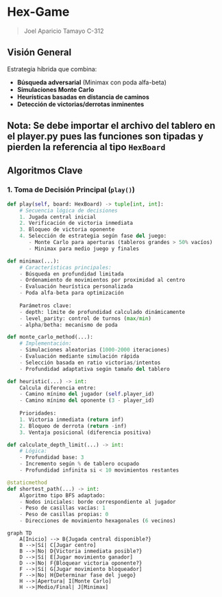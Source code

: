 # Hex-Game

 > Joel Aparicio Tamayo C-312



## Visión General
Estrategia híbrida que combina:
- **Búsqueda adversarial** (Minimax con poda alfa-beta)
- **Simulaciones Monte Carlo**
- **Heurísticas basadas en distancia de caminos**
- **Detección de victorias/derrotas inminentes**

## Nota: Se debe importar el archivo del tablero en el player.py pues las funciones son tipadas y pierden la referencia al tipo `HexBoard`

## Algoritmos Clave

### 1. Toma de Decisión Principal (`play()`)
```python
def play(self, board: HexBoard) -> tuple[int, int]:
    # Secuencia lógica de decisiones
    1. Jugada central inicial
    2. Verificación de victoria inmediata
    3. Bloqueo de victoria oponente
    4. Selección de estrategia según fase del juego:
       - Monte Carlo para aperturas (tableros grandes > 50% vacíos)
       - Minimax para medio juego y finales

def minimax(...):
    # Características principales:
    - Búsqueda en profundidad limitada
    - Ordenamiento de movimientos por proximidad al centro
    - Evaluación heurística personalizada
    - Poda alfa-beta para optimización
    
    Parámetros clave:
    - depth: límite de profundidad calculado dinámicamente
    - level_parity: control de turnos (max/min)
    - alpha/betha: mecanismo de poda

def monte_carlo_method(...):
    # Implementación:
    - Simulaciones aleatorias (1000-2000 iteraciones)
    - Evaluación mediante simulación rápida
    - Selección basada en ratio victorias/intentos
    - Profundidad adaptativa según tamaño del tablero

def heuristic(...) -> int:
    Calcula diferencia entre:
    - Camino mínimo del jugador (self.player_id)
    - Camino mínimo del oponente (3 - player_id)
    
    Prioridades:
    1. Victoria inmediata (return inf)
    2. Bloqueo de derrota (return -inf)
    3. Ventaja posicional (diferencia positiva)

def calculate_depth_limit(...) -> int:
    # Lógica:
    - Profundidad base: 3
    - Incremento según % de tablero ocupado
    - Profundidad infinita si < 10 movimientos restantes

@staticmethod
def shortest_path(...) -> int:
    Algoritmo tipo BFS adaptado:
    - Nodos iniciales: borde correspondiente al jugador
    - Peso de casillas vacías: 1
    - Peso de casillas propias: 0
    - Direcciones de movimiento hexagonales (6 vecinos)
```

```mermaid
graph TD
    A[Inicio] --> B{Jugada central disponible?}
    B -->|Sí| C[Jugar centro]
    B -->|No| D{Victoria inmediata posible?}
    D -->|Sí| E[Jugar movimiento ganador]
    D -->|No| F{Bloquear victoria oponente?}
    F -->|Sí| G[Jugar movimiento bloqueador]
    F -->|No| H{Determinar fase del juego}
    H -->|Apertura| I[Monte Carlo]
    H -->|Medio/Final| J[Minimax]
```